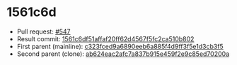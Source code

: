 # 1561c6d
- Pull request: [#547](https://github.com/MarlinFirmware/Marlin/pull/547)
- Result commit: [1561c6df51affaf20ff62d4567f5fc2ca510b802](https://github.com/MarlinFirmware/Marlin/commit/1561c6df51affaf20ff62d4567f5fc2ca510b802)
- First parent (mainline): [c323fced9a6890eeb6a885f4d9ff3f5e1d3cb3f5](https://github.com/MarlinFirmware/Marlin/commit/c323fced9a6890eeb6a885f4d9ff3f5e1d3cb3f5)
- Second parent (clone): [ab624eac2afc7a837b915e459f2e9c85ed70200a](https://github.com/MarlinFirmware/Marlin/commit/ab624eac2afc7a837b915e459f2e9c85ed70200a)
